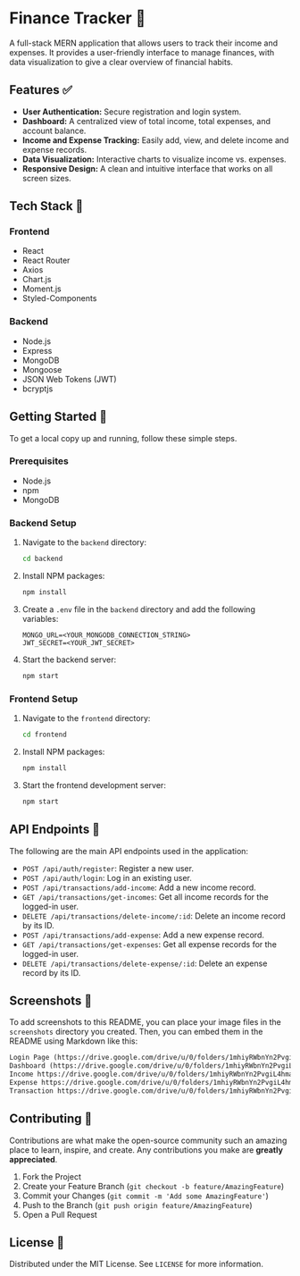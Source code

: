 # Finance Tracker 🚀

A full-stack MERN application that allows users to track their income and expenses. It provides a user-friendly interface to manage finances, with data visualization to give a clear overview of financial habits.

## Features ✅

-   **User Authentication:** Secure registration and login system.
-   **Dashboard:** A centralized view of total income, total expenses, and account balance.
-   **Income and Expense Tracking:** Easily add, view, and delete income and expense records.
-   **Data Visualization:** Interactive charts to visualize income vs. expenses.
-   **Responsive Design:** A clean and intuitive interface that works on all screen sizes.

## Tech Stack 🔧

### Frontend

-   React
-   React Router
-   Axios
-   Chart.js
-   Moment.js
-   Styled-Components

### Backend

-   Node.js
-   Express
-   MongoDB
-   Mongoose
-   JSON Web Tokens (JWT)
-   bcryptjs

## Getting Started 🏁

To get a local copy up and running, follow these simple steps.

### Prerequisites

-   Node.js
-   npm
-   MongoDB

### Backend Setup

1.  Navigate to the `backend` directory:
    ```sh
    cd backend
    ```
2.  Install NPM packages:
    ```sh
    npm install
    ```
3.  Create a `.env` file in the `backend` directory and add the following variables:
    ```
    MONGO_URL=<YOUR_MONGODB_CONNECTION_STRING>
    JWT_SECRET=<YOUR_JWT_SECRET>
    ```
4.  Start the backend server:
    ```sh
    npm start
    ```

### Frontend Setup

1.  Navigate to the `frontend` directory:
    ```sh
    cd frontend
    ```
2.  Install NPM packages:
    ```sh
    npm install
    ```
3.  Start the frontend development server:
    ```sh
    npm start
    ```

## API Endpoints 📡

The following are the main API endpoints used in the application:

-   `POST /api/auth/register`: Register a new user.
-   `POST /api/auth/login`: Log in an existing user.
-   `POST /api/transactions/add-income`: Add a new income record.
-   `GET /api/transactions/get-incomes`: Get all income records for the logged-in user.
-   `DELETE /api/transactions/delete-income/:id`: Delete an income record by its ID.
-   `POST /api/transactions/add-expense`: Add a new expense record.
-   `GET /api/transactions/get-expenses`: Get all expense records for the logged-in user.
-   `DELETE /api/transactions/delete-expense/:id`: Delete an expense record by its ID.

## Screenshots 📸

To add screenshots to this README, you can place your image files in the `screenshots` directory you created. Then, you can embed them in the README using Markdown like this:

```markdown
Login Page (https://drive.google.com/drive/u/0/folders/1mhiyRWbnYn2PvgiL4hmahVJ_vaiSwLjW)
Dashboard (https://drive.google.com/drive/u/0/folders/1mhiyRWbnYn2PvgiL4hmahVJ_vaiSwLjW)
Income https://drive.google.com/drive/u/0/folders/1mhiyRWbnYn2PvgiL4hmahVJ_vaiSwLjW
Expense https://drive.google.com/drive/u/0/folders/1mhiyRWbnYn2PvgiL4hmahVJ_vaiSwLjW
Transaction https://drive.google.com/drive/u/0/folders/1mhiyRWbnYn2PvgiL4hmahVJ_vaiSwLjW
```


## Contributing 🤝

Contributions are what make the open-source community such an amazing place to learn, inspire, and create. Any contributions you make are **greatly appreciated**.

1.  Fork the Project
2.  Create your Feature Branch (`git checkout -b feature/AmazingFeature`)
3.  Commit your Changes (`git commit -m 'Add some AmazingFeature'`)
4.  Push to the Branch (`git push origin feature/AmazingFeature`)
5.  Open a Pull Request

## License 📄

Distributed under the MIT License. See `LICENSE` for more information.
